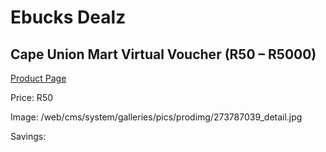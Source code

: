 
# Ebucks Dealz
## Cape Union Mart Virtual Voucher (R50 – R5000)
[Product Page](https://www.ebucks.com/web/shop/productSelected.do?prodId=273787039&catId=227677169)

Price: R50

Image: /web/cms/system/galleries/pics/prodimg/273787039_detail.jpg

Savings: 


	